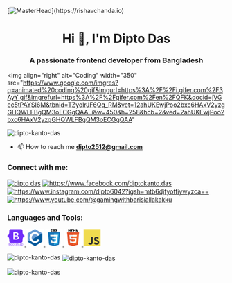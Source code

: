 [![MasterHead](https://1.bp.blogspot.com/-7A4WynwLsM...)](https://rishavchanda.io)

<h1 align="center">Hi 👋, I'm Dipto Das</h1>
<h3 align="center">A passionate frontend developer from Bangladesh</h3>

<img align="right" alt="Coding" width="350" src="https://www.google.com/imgres?q=animated%20coding%20gif&imgurl=https%3A%2F%2Fi.gifer.com%2F3AyY.gif&imgrefurl=https%3A%2F%2Fgifer.com%2Fen%2FQFK&docid=jVGec5tPAYSI6M&tbnid=TZyolrJF6Qq_RM&vet=12ahUKEwjPoo2bxc6HAxV2yzgGHQWLFBgQM3oECGgQAA..i&w=450&h=258&hcb=2&ved=2ahUKEwjPoo2bxc6HAxV2yzgGHQWLFBgQM3oECGgQAA"

<p align="left"> <img src="https://komarev.com/ghpvc/?username=dipto-kanto-das&label=Profile%20views&color=0e75b6&style=flat" alt="dipto-kanto-das" /> </p>

- 📫 How to reach me **dipto2512@gmail.com**

<h3 align="left">Connect with me:</h3>
<p align="left">
<a href="https://linkedin.com/in/dipto das" target="blank"><img align="center" src="https://raw.githubusercontent.com/rahuldkjain/github-profile-readme-generator/master/src/images/icons/Social/linked-in-alt.svg" alt="dipto das" height="30" width="40" /></a>
<a href="https://fb.com/https://www.facebook.com/diptokanto.das" target="blank"><img align="center" src="https://raw.githubusercontent.com/rahuldkjain/github-profile-readme-generator/master/src/images/icons/Social/facebook.svg" alt="https://www.facebook.com/diptokanto.das" height="30" width="40" /></a>
<a href="https://instagram.com/https://www.instagram.com/dipto6042?igsh=mtb6djfyotfiywyzca==" target="blank"><img align="center" src="https://raw.githubusercontent.com/rahuldkjain/github-profile-readme-generator/master/src/images/icons/Social/instagram.svg" alt="https://www.instagram.com/dipto6042?igsh=mtb6djfyotfiywyzca==" height="30" width="40" /></a>
<a href="https://www.youtube.com/c/https://www.youtube.com/@gamingwithbarisiallakakku" target="blank"><img align="center" src="https://raw.githubusercontent.com/rahuldkjain/github-profile-readme-generator/master/src/images/icons/Social/youtube.svg" alt="https://www.youtube.com/@gamingwithbarisiallakakku" height="30" width="40" /></a>
</p>

<h3 align="left">Languages and Tools:</h3>
<p align="left"> <a href="https://getbootstrap.com" target="_blank" rel="noreferrer"> <img src="https://raw.githubusercontent.com/devicons/devicon/master/icons/bootstrap/bootstrap-plain-wordmark.svg" alt="bootstrap" width="40" height="40"/> </a> <a href="https://www.cprogramming.com/" target="_blank" rel="noreferrer"> <img src="https://raw.githubusercontent.com/devicons/devicon/master/icons/c/c-original.svg" alt="c" width="40" height="40"/> </a> <a href="https://www.w3schools.com/css/" target="_blank" rel="noreferrer"> <img src="https://raw.githubusercontent.com/devicons/devicon/master/icons/css3/css3-original-wordmark.svg" alt="css3" width="40" height="40"/> </a> <a href="https://www.w3.org/html/" target="_blank" rel="noreferrer"> <img src="https://raw.githubusercontent.com/devicons/devicon/master/icons/html5/html5-original-wordmark.svg" alt="html5" width="40" height="40"/> </a> <a href="https://developer.mozilla.org/en-US/docs/Web/JavaScript" target="_blank" rel="noreferrer"> <img src="https://raw.githubusercontent.com/devicons/devicon/master/icons/javascript/javascript-original.svg" alt="javascript" width="40" height="40"/> </a> </p>

<p><img align="left" src="https://github-readme-stats.vercel.app/api/top-langs?username=dipto-kanto-das&show_icons=true&locale=en&layout=compact" alt="dipto-kanto-das" /></p>

<p>&nbsp;<img align="center" src="https://github-readme-stats.vercel.app/api?username=dipto-kanto-das&show_icons=true&locale=en" alt="dipto-kanto-das" /></p>

<p><img align="center" src="https://github-readme-streak-stats.herokuapp.com/?user=dipto-kanto-das&" alt="dipto-kanto-das" /></p>

